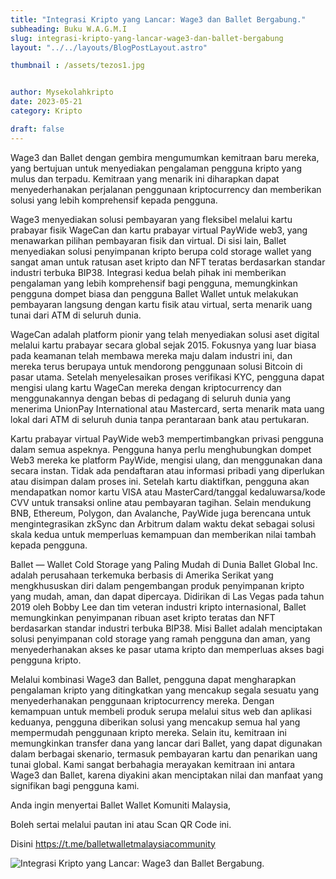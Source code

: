 ```yaml
---
title: "Integrasi Kripto yang Lancar: Wage3 dan Ballet Bergabung."
subheading: Buku W.A.G.M.I
slug: integrasi-kripto-yang-lancar-wage3-dan-ballet-bergabung
layout: "../../layouts/BlogPostLayout.astro"

thumbnail : /assets/tezos1.jpg


author: Mysekolahkripto
date: 2023-05-21
category: Kripto

draft: false
---
```



Wage3 dan Ballet dengan gembira mengumumkan kemitraan baru mereka, yang bertujuan untuk menyediakan pengalaman pengguna kripto yang mulus dan terpadu. Kemitraan yang menarik ini diharapkan dapat menyederhanakan perjalanan penggunaan kriptocurrency dan memberikan solusi yang lebih komprehensif kepada pengguna.

Wage3 menyediakan solusi pembayaran yang fleksibel melalui kartu prabayar fisik WageCan dan kartu prabayar virtual PayWide web3, yang menawarkan pilihan pembayaran fisik dan virtual. Di sisi lain, Ballet menyediakan solusi penyimpanan kripto berupa cold storage wallet yang sangat aman untuk ratusan aset kripto dan NFT teratas berdasarkan standar industri terbuka BIP38. Integrasi kedua belah pihak ini memberikan pengalaman yang lebih komprehensif bagi pengguna, memungkinkan pengguna dompet biasa dan pengguna Ballet Wallet untuk melakukan pembayaran langsung dengan kartu fisik atau virtual, serta menarik uang tunai dari ATM di seluruh dunia.

WageCan adalah platform pionir yang telah menyediakan solusi aset digital melalui kartu prabayar secara global sejak 2015. Fokusnya yang luar biasa pada keamanan telah membawa mereka maju dalam industri ini, dan mereka terus berupaya untuk mendorong penggunaan solusi Bitcoin di pasar utama. Setelah menyelesaikan proses verifikasi KYC, pengguna dapat mengisi ulang kartu WageCan mereka dengan kriptocurrency dan menggunakannya dengan bebas di pedagang di seluruh dunia yang menerima UnionPay International atau Mastercard, serta menarik mata uang lokal dari ATM di seluruh dunia tanpa perantaraan bank atau pertukaran.

Kartu prabayar virtual PayWide web3 mempertimbangkan privasi pengguna dalam semua aspeknya. Pengguna hanya perlu menghubungkan dompet Web3 mereka ke platform PayWide, mengisi ulang, dan menggunakan dana secara instan. Tidak ada pendaftaran atau informasi pribadi yang diperlukan atau disimpan dalam proses ini. Setelah kartu diaktifkan, pengguna akan mendapatkan nomor kartu VISA atau MasterCard/tanggal kedaluwarsa/kode CVV untuk transaksi online atau pembayaran tagihan. Selain mendukung BNB, Ethereum, Polygon, dan Avalanche, PayWide juga berencana untuk mengintegrasikan zkSync dan Arbitrum dalam waktu dekat sebagai solusi skala kedua untuk memperluas kemampuan dan memberikan nilai tambah kepada pengguna.

Ballet — Wallet Cold Storage yang Paling Mudah di Dunia Ballet Global Inc. adalah perusahaan terkemuka berbasis di Amerika Serikat yang mengkhususkan diri dalam pengembangan produk penyimpanan kripto yang mudah, aman, dan dapat dipercaya. Didirikan di Las Vegas pada tahun 2019 oleh Bobby Lee dan tim veteran industri kripto internasional, Ballet memungkinkan penyimpanan ribuan aset kripto teratas dan NFT berdasarkan standar industri terbuka BIP38. Misi Ballet adalah menciptakan solusi penyimpanan cold storage yang ramah pengguna dan aman, yang menyederhanakan akses ke pasar utama kripto dan memperluas akses bagi pengguna kripto.

Melalui kombinasi Wage3 dan Ballet, pengguna dapat mengharapkan pengalaman kripto yang ditingkatkan yang mencakup segala sesuatu yang menyederhanakan penggunaan kriptocurrency mereka. Dengan kemampuan untuk membeli produk serupa melalui situs web dan aplikasi keduanya, pengguna diberikan solusi yang mencakup semua hal yang mempermudah penggunaan kripto mereka. Selain itu, kemitraan ini memungkinkan transfer dana yang lancar dari Ballet, yang dapat digunakan dalam berbagai skenario, termasuk pembayaran kartu dan penarikan uang tunai global. Kami sangat berbahagia merayakan kemitraan ini antara Wage3 dan Ballet, karena diyakini akan menciptakan nilai dan manfaat yang signifikan bagi pengguna kami.

Anda ingin menyertai Ballet Wallet Komuniti Malaysia,

Boleh sertai melalui pautan ini atau Scan QR Code ini.

Disini https://t.me/balletwalletmalaysiacommunity

<img src="/assets/BP5-ballet-wallet.webp" alt="Integrasi Kripto yang Lancar: Wage3 dan Ballet Bergabung." class="pt-4 w-1/2 mx-auto rounded-md">
